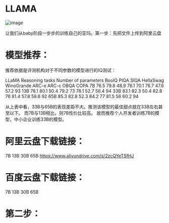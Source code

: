 # LLAMA
![image](https://user-images.githubusercontent.com/25265905/223897329-dbda8500-f39c-474a-a608-c93fe0b56bb6.png)

让我们从baby阶段一步步的训练自己的亚玛。第一步：先把文件上传到阿里云盘


# 模型推荐：
推荐依据是评测机构对于不同参数的模型进行的IQ测试：

LLaMA	Reasoning tasks
Number of parameters	BoolQ	PIQA	SIQA	HellaSwag	WinoGrande	ARC-e	ARC-c	OBQA	COPA
7B	76.5	79.8	48.9	76.1	70.1	76.7	47.6	57.2	93
13B	78.1	80.1	50.4	79.2	73	78.1	52.7	56.4	94
33B	83.1	82.3	50.4	82.8	76	81.4	57.8	58.6	92
65B	85.3	82.8	52.3	84.2	77	81.5	56	60.2	94

从上表中看，33B与65B的表现差距不大。推测该模型的最佳甜点就在33B左右甚至以下。
而7B与13B相比，则7B性价比较高。
故而推荐个人开发者训练7B的模型，中小企业训练33B的模型。

# 阿里云盘下载链接：
7B
13B
30B
65B https://www.aliyundrive.com/s/2zcQYeTSfHJ

# 百度云盘下载链接：
7B
13B
30B
65B
# 第二步：
